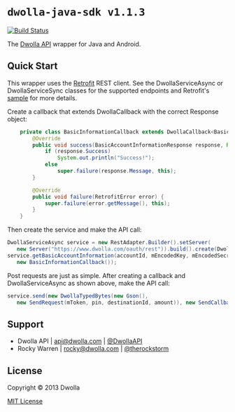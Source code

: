 # `dwolla-java-sdk v1.1.3`

[![Build Status](https://travis-ci.org/therockstorm/dwolla-java-sdk.png?branch=master)](https://travis-ci.org/therockstorm/dwolla-java-sdk)

The [Dwolla API](http://developers.dwolla.com/dev) wrapper for Java and Android.

## Quick Start

This wrapper uses the [Retrofit](https://github.com/square/retrofit) REST client. See the DwollaServiceAsync or DwollaServiceSync classes for the supported endpoints and Retrofit's [sample](https://github.com/square/retrofit/blob/master/samples/twitter-client/src/main/java/com/squareup/retrofit/sample/twitter/Client.java) for more details.

Create a callback that extends DwollaCallback with the correct Response object:
```java
    private class BasicInformationCallback extends DwollaCallback<BasicAccountInformationResponse> {
        @Override
        public void success(BasicAccountInformationResponse response, Response r) {
            if (response.Success)
                System.out.println("Success!");
            else
                super.failure(response.Message, this);
        }

        @Override
        public void failure(RetrofitError error) {
            super.failure(error.getMessage(), this);
        }
    }
```
Then create the service and make the API call:
```java
DwollaServiceAsync service = new RestAdapter.Builder().setServer(
   new Server("https://www.dwolla.com/oauth/rest")).build().create(DwollaServiceAsync.class);
service.getBasicAccountInformation(accountId, mEncodedKey, mEncodedSecret,
   new BasicInformationCallback());
```
Post requests are just as simple. After creating a callback and DwollaServiceAsync as shown above, make the API call:
```java
service.send(new DwollaTypedBytes(new Gson(),
   new SendRequest(mToken, pin, destinationId, amount)), new SendCallback());
```

## Support

- Dwolla API | api@dwolla.com | [@DwollaAPI](https://twitter.com/DwollaAPI)
- Rocky Warren | rocky@dwolla.com | [@therockstorm](https://twitter.com/therockstorm)

## License

Copyright © 2013 Dwolla

[MIT License](http://www.opensource.org/licenses/mit-license.php)
